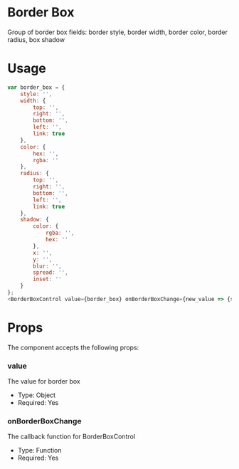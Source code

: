 # Border Box
Group of border box fields: border style, border width, border color, border radius, box shadow

# Usage
```js
var border_box = {
	style: '',
	width: {
		top: '',
		right: '',
		bottom: '',
		left: '',
		link: true
	},
	color: {
		hex: '',
		rgba: ''
	},
	radius: {
		top: '',
		right: '',
		bottom: '',
		left: '',
		link: true
	},
	shadow: {
		color: {
			rgba: '',
			hex: ''
		},
		x: '',
		y: '',
		blur: '',
		spread: '',
		inset: ''
	}
};
<BorderBoxControl value={border_box} onBorderBoxChange={new_value => {setAttributes({border_box:new_value}); console.log('new border_box: ', new_value)}}/>
```

# Props
The component accepts the following props:

### value
The value for border box
* Type: Object
* Required: Yes

### onBorderBoxChange
The callback function for BorderBoxControl
* Type: Function
* Required: Yes